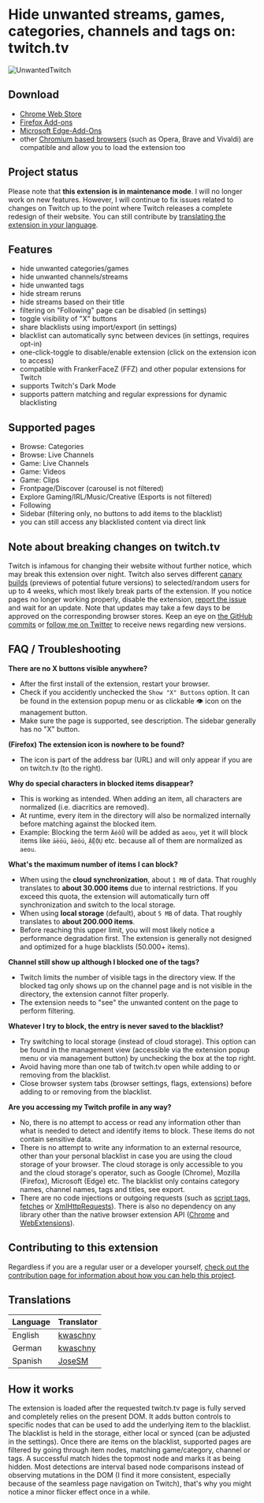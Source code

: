 # Hide unwanted streams, games, categories, channels and tags on: twitch.tv

![UnwantedTwitch](webstore/banner1400x560.png)

## Download
- [Chrome Web Store](https://chrome.google.com/webstore/detail/unwanted-twitch/egbpddkgpjmliolmpjenjomflclekjld)
- [Firefox Add-ons](https://addons.mozilla.org/firefox/addon/unwanted-twitch/)
- [Microsoft Edge-Add-Ons](https://microsoftedge.microsoft.com/addons/detail/unwanted-twitch/jkhpefiopamdlihbichhnhmpfgomefmh)
- other [Chromium based browsers](https://en.wikipedia.org/wiki/Chromium_(web_browser)#Browsers_based_on_Chromium) (such as Opera, Brave and Vivaldi) are compatible and allow you to load the extension too

## Project status
Please note that **this extension is in maintenance mode**. I will no longer work on new features. However, I will continue to fix issues related to changes on Twitch up to the point where Twitch releases a complete redesign of their website. You can still contribute by [translating the extension in your language](CONTRIBUTING.md).

## Features
- hide unwanted categories/games
- hide unwanted channels/streams
- hide unwanted tags
- hide stream reruns
- hide streams based on their title
- filtering on "Following" page can be disabled (in settings)
- toggle visibility of "X" buttons
- share blacklists using import/export (in settings)
- blacklist can automatically sync between devices (in settings, requires opt-in)
- one-click-toggle to disable/enable extension (click on the extension icon to access)
- compatible with FrankerFaceZ (FFZ) and other popular extensions for Twitch
- supports Twitch's Dark Mode
- supports pattern matching and regular expressions for dynamic blacklisting

## Supported pages
- Browse: Categories
- Browse: Live Channels
- Game: Live Channels
- Game: Videos
- Game: Clips
- Frontpage/Discover (carousel is not filtered)
- Explore Gaming/IRL/Music/Creative (Esports is not filtered)
- Following
- Sidebar (filtering only, no buttons to add items to the blacklist)
- you can still access any blacklisted content via direct link

## Note about breaking changes on twitch.tv
Twitch is infamous for changing their website without further notice, which may break this extension over night. Twitch also serves different [canary builds](https://www.techtarget.com/whatis/definition/canary-canary-testing) (previews of potential future versions) to selected/random users for up to 4 weeks, which most likely break parts of the extension. If you notice pages no longer working properly, disable the extension, [report the issue](https://github.com/kwaschny/unwanted-twitch/issues) and wait for an update. Note that updates may take a few days to be approved on the corresponding browser stores. Keep an eye on [the GitHub commits](https://github.com/kwaschny/unwanted-twitch/commits/master) or [follow me on Twitter](https://twitter.com/Kwaschny) to receive news regarding new versions.

## FAQ / Troubleshooting

**There are no X buttons visible anywhere?**
- After the first install of the extension, restart your browser.
- Check if you accidently unchecked the `Show "X" Buttons` option. It can be found in the extension popup menu or as clickable 👁 icon on the management button.
- Make sure the page is supported, see description. The sidebar generally has no "X" button.

**(Firefox) The extension icon is nowhere to be found?**
- The icon is part of the address bar (URL) and will only appear if you are on twitch.tv (to the right).

**Why do special characters in blocked items disappear?**
- This is working as intended. When adding an item, all characters are normalized (i.e. diacritics are removed).
- At runtime, every item in the directory will also be normalized internally before matching against the blocked item.
- Example: Blocking the term `ÄéôŪ` will be added as `aeou`, yet it will block items like `äëöü`, `âèôú`, `ẬỆỘỤ` etc. because all of them are normalized as `aeou`.

**What's the maximum number of items I can block?**
- When using the **cloud synchronization**, about `1 MB` of data. That roughly translates to **about 30.000 items** due to internal restrictions. If you exceed this quota, the extension will automatically turn off synchronization and switch to the local storage.
- When using **local storage** (default), about `5 MB` of data. That roughly translates to **about 200.000 items**.
- Before reaching this upper limit, you will most likely notice a performance degradation first. The extension is generally not designed and optimized for a huge blacklists (50.000+ items).

**Channel still show up although I blocked one of the tags?**
- Twitch limits the number of visible tags in the directory view. If the blocked tag only shows up on the channel page and is not visible in the directory, the extension cannot filter properly.
- The extension needs to "see" the unwanted content on the page to perform filtering.

**Whatever I try to block, the entry is never saved to the blacklist?**
- Try switching to local storage (instead of cloud storage). This option can be found in the management view (accessible via the extension popup menu or via management button) by unchecking the box at the top right.
- Avoid having more than one tab of twitch.tv open while adding to or removing from the blacklist.
- Close browser system tabs (browser settings, flags, extensions) before adding to or removing from the blacklist.

**Are you accessing my Twitch profile in any way?**
- No, there is no attempt to access or read any information other than what is needed to detect and identify items to block. These items do not contain sensitive data.
- There is no attempt to write any information to an external resource, other than your personal blacklist in case you are using the cloud storage of your browser. The cloud storage is only accessible to you and the cloud storage's operator, such as Google (Chrome), Mozilla (Firefox), Microsoft (Edge) etc. The blacklist only contains category names, channel names, tags and titles, see export.
- There are no code injections or outgoing requests (such as [script tags](https://developer.mozilla.org/en-US/docs/Web/HTML/Element/script), [fetches](https://developer.mozilla.org/en-US/docs/Web/API/fetch) or [XmlHttpRequests](https://developer.mozilla.org/en-US/docs/Web/API/XMLHttpRequest)). There is also no dependency on any library other than the native browser extension API ([Chrome](https://developer.chrome.com/docs/extensions/reference/) and [WebExtensions](https://developer.mozilla.org/en-US/docs/Mozilla/Add-ons/WebExtensions)).

## Contributing to this extension
Regardless if you are a regular user or a developer yourself, [check out the contribution page for information about how you can help this project](CONTRIBUTING.md).

## Translations
| Language | Translator |
| -------- | ----------- |
| English | [kwaschny](https://github.com/kwaschny) |
| German | [kwaschny](https://github.com/kwaschny) |
| Spanish | [JoseSM](https://github.com/JoseSM) |

## How it works
The extension is loaded after the requested twitch.tv page is fully served and completely relies on the present DOM. It adds button controls to specific nodes that can be used to add the underlying item to the blacklist. The blacklist is held in the storage, either local or synced (can be adjusted in the settings). Once there are items on the blacklist, supported pages are filtered by going through item nodes, matching game/category, channel or tags. A successful match hides the topmost node and marks it as being hidden. Most detections are interval based node comparisons instead of observing mutations in the DOM (I find it more consistent, especially because of the seamless page navigation on Twitch), that's why you might notice a minor flicker effect once in a while.

